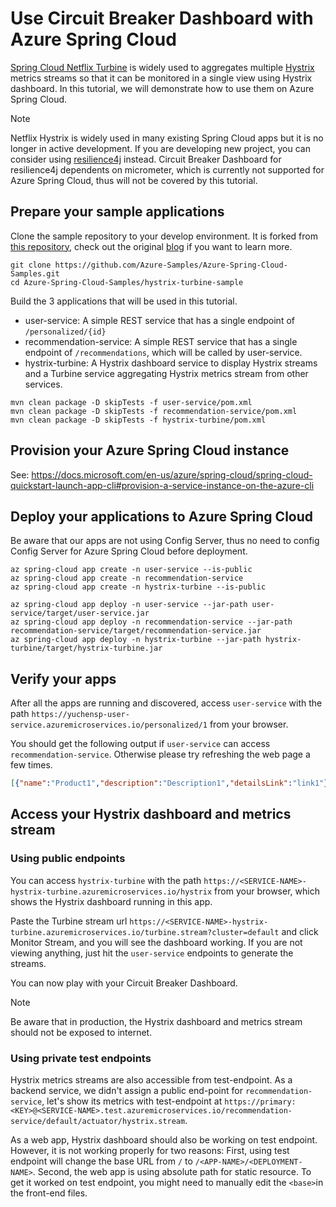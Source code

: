 # Use Circuit Breaker Dashboard with Azure Spring Cloud
[Spring Cloud Netflix Turbine](https://github.com/Netflix/Turbine) is widely used to aggregates multiple [Hystrix](https://github.com/Netflix/Hystrix) metrics streams so that it can be monitored in a single view using Hystrix dashboard. In this tutorial, we will demonstrate how to use them on Azure Spring Cloud.

>[!NOTE] 
> Netflix Hystrix is widely used in many existing Spring Cloud apps but it is no longer in active development. If you are developing new project, you can consider using [resilience4j](https://github.com/resilience4j/resilience4j) instead. Circuit Breaker Dashboard for resilience4j dependents on micrometer, which is currently not supported for Azure Spring Cloud, thus will not be covered by this tutorial.

## Prepare your sample applications

Clone the sample repository to your develop environment. It is forked from [this repository](https://github.com/StackAbuse/spring-cloud/tree/master/spring-turbine), check out the original [blog](https://stackabuse.com/spring-cloud-turbine/) if you want to learn more.

```azurecli
git clone https://github.com/Azure-Samples/Azure-Spring-Cloud-Samples.git
cd Azure-Spring-Cloud-Samples/hystrix-turbine-sample
```

Build the 3 applications that will be used in this tutorial.
* user-service: A simple REST service that has a single endpoint of `/personalized/{id}`
* recommendation-service: A simple REST service that has a single endpoint of `/recommendations`, which will be called by user-service.
* hystrix-turbine: A Hystrix dashboard service to display Hystrix streams and a Turbine service aggregating Hystrix metrics stream from other services.
  
```azurecli
mvn clean package -D skipTests -f user-service/pom.xml
mvn clean package -D skipTests -f recommendation-service/pom.xml
mvn clean package -D skipTests -f hystrix-turbine/pom.xml
```

## Provision your Azure Spring Cloud instance

See: https://docs.microsoft.com/en-us/azure/spring-cloud/spring-cloud-quickstart-launch-app-cli#provision-a-service-instance-on-the-azure-cli

## Deploy your applications to Azure Spring Cloud

Be aware that our apps are not using Config Server, thus no need to config Config Server for Azure Spring Cloud before deployment.

```azurecli
az spring-cloud app create -n user-service --is-public
az spring-cloud app create -n recommendation-service
az spring-cloud app create -n hystrix-turbine --is-public

az spring-cloud app deploy -n user-service --jar-path user-service/target/user-service.jar
az spring-cloud app deploy -n recommendation-service --jar-path recommendation-service/target/recommendation-service.jar
az spring-cloud app deploy -n hystrix-turbine --jar-path hystrix-turbine/target/hystrix-turbine.jar
```

## Verify your apps

After all the apps are running and discovered, access `user-service` with the path `https://yuchensp-user-service.azuremicroservices.io/personalized/1` from your browser.

You should get the following output if `user-service` can access `recommendation-service`. Otherwise please try refreshing the web page a few times.

```json
[{"name":"Product1","description":"Description1","detailsLink":"link1"},{"name":"Product2","description":"Description2","detailsLink":"link3"},{"name":"Product3","description":"Description3","detailsLink":"link3"}]
```

## Access your Hystrix dashboard and metrics stream

### Using public endpoints

You can access `hystrix-turbine` with the path `https://<SERVICE-NAME>-hystrix-turbine.azuremicroservices.io/hystrix` from your browser, which shows the Hystrix dashboard running in this app.

Paste the Turbine stream url `https://<SERVICE-NAME>-hystrix-turbine.azuremicroservices.io/turbine.stream?cluster=default` and click Monitor Stream, and you will see the dashboard working. If you are not viewing anything, just hit the `user-service` endpoints to generate the streams.


You can now play with your Circuit Breaker Dashboard.

>[!NOTE] 
> Be aware that in production, the Hystrix dashboard and metrics stream should not be exposed to internet. 

### Using private test endpoints

Hystrix metrics streams are also accessible from test-endpoint. As a backend service, we didn't assign a public end-point for `recommendation-service`, let's show its metrics with test-endpoint at `https://primary:<KEY>@<SERVICE-NAME>.test.azuremicroservices.io/recommendation-service/default/actuator/hystrix.stream`.


As a web app, Hystrix dashboard should also be working on test endpoint. However, it is not working properly for two reasons: First, using test endpoint will change the base URL from `/` to `/<APP-NAME>/<DEPLOYMENT-NAME>`. Second, the web app is using absolute path for static resource. To get it worked on test endpoint, you might need to manually edit the `<base>`in the front-end files.